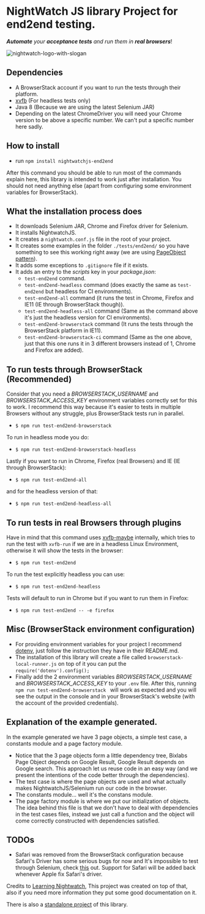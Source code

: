 # NightWatch JS library Project for end2end testing.

_**Automate** your **acceptance tests** and run them in **real browsers**_!

![nightwatch-logo-with-slogan](https://cloud.githubusercontent.com/assets/194400/16045809/099207e2-3242-11e6-99d4-99b227d7a38a.png)


## Dependencies
* A BrowserStack account if you want to run the tests through their platform.
* [xvfb](http://tobyho.com/2015/01/09/headless-browser-testing-xvfb/) (For headless tests only)
* Java 8 (Because we are using the latest Selenium JAR)
* Depending on the latest ChromeDriver you will need your Chrome version to be above a specific number.
We can't put a specific number here sadly.

## How to install

* run ```npm install nightwatchjs-end2end```

After this command you should be able to run most of the commands explain here, this library is intended to work just after installation. You should not need anything else (apart from configuring some environment variables for BrowserStack).

## What the installation process does
* It downloads Selenium JAR, Chrome and Firefox driver for Selenium.
* It installs NightwatchJS.
* It creates a ``nightwatch.conf.js`` file in the root of your project.
* It creates some examples in the folder ``./tests/end2end/`` so you have something to see this working right away (we are using [PageObject pattern](https://martinfowler.com/bliki/PageObject.html)).
* It adds some exceptions to ``.gitignore`` file if it exists.
* It adds an entry to the _scripts_ key in your _package.json_:
    * ``test-end2end`` command.
    * ``test-end2end-headless`` command (does exactly the same as ``test-end2end`` but headless for CI environments).
    * ``test-end2end-all`` command (it runs the test in Chrome, Firefox and IE11 (IE through BrowserStack though)).
    * ``test-end2end-headless-all`` command (Same as the command above it's just the headless version for CI environments).
    * ``test-end2end-browserstack`` command (It runs the tests through the BrowserStack platform in IE11).
    * ``test-end2end-browserstack-ci`` command (Same as the one above, just that this one runs it in 3 different browsers instead of 1, Chrome and Firefox are added).

## To run tests through BrowserStack (Recommended)

Consider that you need a _BROWSERSTACK_USERNAME_ and _BROWSERSTACK_ACCESS_KEY_ environment variables correctly set for this to work.
I recommend this way because it's easier to tests in multiple Browsers without any struggle, plus BrowserStack tests run in parallel.

* ``$ npm run test-end2end-browserstack``

To run in headless mode you do:

* ``$ npm run test-end2end-browserstack-headless``

Lastly if you want to run in Chrome, Firefox (real Browsers) and IE (IE through BrowserStack):

* ```$ npm run test-end2end-all```

and for the headless version of that:

* ``$ npm run test-end2end-headless-all``

## To run tests in real Browsers through plugins

Have in mind that this command uses [xvfb-maybe](https://www.npmjs.com/package/xvfb-maybe) internally, which tries to run the test with ``xvfb-run`` if we are in a headless Linux Environment, otherwise it will show the tests in the browser:

* ```$ npm run test-end2end```

To run the test explicitly headless you can use:

* ```$ npm run test-end2end-headless```

Tests will default to run in Chrome but if you want to run them in Firefox:

* ```$ npm run test-end2end -- -e firefox```

## Misc (BrowserStack environment configuration)

* For providing environment variables for your project I recommend [dotenv](https://www.npmjs.com/package/dotenv), just follow the instruction they have in their README.md.
* The installation of this library will create a file  called ``browserstack-local-runner.js`` on top of it you can put the ``require('dotenv').config();``
* Finally add the 2 environment variables _BROWSERSTACK_USERNAME_ and _BROWSERSTACK_ACCESS_KEY_ to your ``.env`` file. After this, running ``npm run test-end2end-browserstack `` will work as expected and you will see the output in the console and in your BrowserStack's website (with the account of the provided credentials).

## Explanation of the example generated.

In the example generated we have 3 page objects, a simple test case, a constants module and a page factory module.

* Notice that the 3 page objects form a little dependency tree, Bixlabs Page Object depends on Google Result, Google Result depends on Google search. This approach let us
reuse code in an easy way (and we present the intentions of the code better through the dependencies).
* The test case is where the page objects are used and what actually makes NightwatchJS/Selenium run our code in the browser.
* The constants module... well it's the constans module.
* The page factory module is where we put our initialization of objects. The idea behind this file is that we don't have to deal with dependencies
in the test cases files, instead we just call a function and the object will come correctly constructed with dependencies satisfied.

## TODOs
* Safari was removed from the BrowserStack configuration because Safari's Driver has some serious bugs for now and It's impossible to test through Selenium, check [this](https://github.com/SeleniumHQ/selenium/issues/3145) out. Support for Safari will be added back whenever Apple fix Safari's driver. 


Credits to [Learning Nightwatch](https://github.com/dwyl/learn-nightwatch), This project was created on top of that, also if you need more information they put some good documentation on it.

There is also a [standalone project](https://github.com/bixlabs/nightwatchjs-end-2-end-standalone) of this library.
